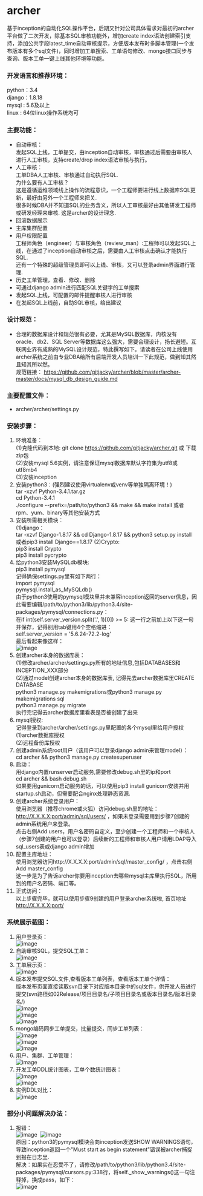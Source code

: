 # archer
基于inception的自动化SQL操作平台，后期又针对公司具体需求对最初的archer平台做了二次开发，除基本SQL审核功能外，增加create index语法创建索引支持，添加公共字段latest_time自动审核提示，方便版本发布时多脚本管理(一个发布版本有多个sql文件)，同时增加工单搜索、工单语句修改、mongo接口同步与查询、版本工单一键上线其他环境等功能。

### 开发语言和推荐环境：
python：3.4<br/>
django：1.8.18<br/>
mysql : 5.6及以上<br/>
linux : 64位linux操作系统均可

### 主要功能：
* 自动审核：<br/>
  发起SQL上线，工单提交，由inception自动审核，审核通过后需要由审核人进行人工审核，支持create/drop index语法审核与执行。
* 人工审核：<br/>
  工单DBA人工审核、审核通过自动执行SQL.<br/>
  为什么要有人工审核？<br/>
  这是遵循运维领域线上操作的流程意识，一个工程师要进行线上数据库SQL更新，最好由另外一个工程师来把关.<br/>
  很多时候DBA并不知道SQL的业务含义，所以人工审核最好由其他研发工程师或研发经理来审核. 这是archer的设计理念.
* 回滚数据展示
* 主库集群配置
* 用户权限配置<br/>
  工程师角色（engineer）与审核角色（review_man）:工程师可以发起SQL上线，在通过了inception自动审核之后，需要由人工审核点击确认才能执行SQL.<br/>
  还有一个特殊的超级管理员即可以上线、审核，又可以登录admin界面进行管理.
* 历史工单管理，查看、修改、删除
* 可通过django admin进行匹配SQL关键字的工单搜索
* 发起SQL上线，可配置的邮件提醒审核人进行审核
* 在发起SQL上线前，自助SQL审核，给出建议

### 设计规范：
* 合理的数据库设计和规范很有必要，尤其是MySQL数据库，内核没有oracle、db2、SQL Server等数据库这么强大，需要合理设计，扬长避短。互联网业界有成熟的MySQL设计规范，特此撰写如下。请读者在公司上线使用archer系统之前由专业DBA给所有后端开发人员培训一下此规范，做到知其然且知其所以然。<br/>
规范链接：  https://github.com/gitjacky/archer/blob/master/archer-master/docs/mysql_db_design_guide.md

### 主要配置文件：
* archer/archer/settings.py<br/>

### 安装步骤：
1. 环境准备：<br/>
(1)克隆代码到本地: git clone https://github.com/gitjacky/archer.git  或  下载zip包<br/>
(2)安装mysql 5.6实例，请注意保证mysql数据库默认字符集为utf8或utf8mb4<br/>
(3)安装inception<br/>
2. 安装python3：(强烈建议使用virtualenv或venv等单独隔离环境！)<br/>
tar -xzvf Python-3.4.1.tar.gz <br/>
cd Python-3.4.1 <br/>
./configure --prefix=/path/to/python3 && make && make install
或者rpm、yum、binary等其他安装方式
3. 安装所需相关模块：<br/>
(1)django：<br/>
tar -xzvf Django-1.8.17 && cd Django-1.8.17 && python3 setup.py install<br/>
或者pip3 install Django==1.8.17
(2)Crypto:<br/>
pip3 install Crypto<br/>
pip3 install pycrypto
4. 给python3安装MySQLdb模块:<br/>
pip3 install pymysql<br/>
记得确保settings.py里有如下两行：<br/>
import pymysql<br/>
pymysql.install_as_MySQLdb()<br/>
由于python3使用的pymysql模块里并未兼容inception返回的server信息，因此需要编辑/path/to/python3/lib/python3.4/site-packages/pymysql/connections.py：<br/>
在if int(self.server_version.split('.', 1)[0]) >= 5: 这一行之前加上以下这一句并保存，记得别用tab键用4个空格缩进：<br/>
self.server_version = '5.6.24-72.2-log'<br/>
最后看起来像这样：<br/>
![image](https://github.com/gitjacky/archer/blob/master/archer-master/screenshots/pymysql.png)<br/>
5. 创建archer本身的数据库表：<br/>
(1)修改archer/archer/settings.py所有的地址信息,包括DATABASES和INCEPTION_XXX部分<br/>
(2)通过model创建archer本身的数据库表, 记得先去archer数据库里CREATE DATABASE<br/>
python3 manage.py makemigrations或python3 manage.py makemigrations sql<br/>
python3 manage.py migrate<br/>
执行完记得去archer数据库里看表是否被创建了出来<br/>
6. mysql授权:<br/>
记得登录到archer/archer/settings.py里配置的各个mysql里给用户授权<br/>
(1)archer数据库授权<br/>
(2)远程备份库授权<br/>
7. 创建admin系统root用户（该用户可以登录django admin来管理model）：<br/>
cd archer && python3 manage.py createsuperuser<br/>
8. 启动：<br/>
用django内置runserver启动服务,需要修改debug.sh里的ip和port<br/>
cd archer && bash debug.sh<br/>
如果要用gunicorn启动服务的话，可以使用pip3 install gunicorn安装并用startup.sh启动，但需要配合nginx处理静态资源.
9. 创建archer系统登录用户：<br/>
使用浏览器（推荐chrome或火狐）访问debug.sh里的地址：http://X.X.X.X:port/admin/sql/users/ ，如果未登录需要用到步骤7创建的admin系统用户来登录。<br/>
点击右侧Add users，用户名密码自定义，至少创建一个工程师和一个审核人（步骤7创建的用户也可以登录）后续新的工程师和审核人用户请用LDAP导入sql_users表或django admin增加<br/>
10. 配置主库地址：<br/>
使用浏览器访问http://X.X.X.X:port/admin/sql/master_config/ ，点击右侧Add master_config<br/>
这一步是为了告诉archer你要用inception去哪些mysql主库里执行SQL，所用到的用户名密码、端口等。<br/>
11. 正式访问：<br/>
以上步骤完毕，就可以使用步骤9创建的用户登录archer系统啦, 首页地址 http://X.X.X.X:port/<br/>

### 系统展示截图：
1. 用户登录页：<br/>
![image](https://github.com/gitjacky/archer/blob/master/archer-master/screenshots/login.png)<br/>
2. 自助审核SQL，提交SQL工单：<br/>
![image](https://github.com/gitjacky/archer/blob/master/archer-master/screenshots/submitsql.png)<br/>
3. 工单展示页：<br/>
![image](https://github.com/gitjacky/archer/blob/master/archer-master/screenshots/allworkflow.png)<br/>
4. 版本发布提交SQL文件,查看版本工单列表，查看版本工单个详情：<br/>
版本发布页面直接读取svn目录下对应版本目录中的sql文件，供开发人员进行提交(svn路径如02Release/项目目录名/子项目目录名或版本目录名/版本目录名/)<br/>
![image](https://github.com/gitjacky/archer/blob/master/archer-master/screenshots/versioncommit.png)<br/>
![image](https://github.com/gitjacky/archer/blob/master/archer-master/screenshots/versionlist.png)<br/>
![image](https://github.com/gitjacky/archer/blob/master/archer-master/screenshots/versiondetail.png)<br/>
5. mongo编码同步工单提交，批量提交，同步工单列表：<br/>
![image](https://github.com/gitjacky/archer/blob/master/archer-master/screenshots/mongocommit.png)<br/>
![image](https://github.com/gitjacky/archer/blob/master/archer-master/screenshots/groupsync.png)<br/>
![image](https://github.com/gitjacky/archer/blob/master/archer-master/screenshots/mongolist.png)<br/>
6. 用户、集群、工单管理：<br/>
![image](https://github.com/gitjacky/archer/blob/master/archer-master/screenshots/adminsqluser.png)<br/>
7. 开发工单DDL统计图表，工单个数统计图表：<br/>
![image](https://github.com/gitjacky/archer/blob/master/archer-master/screenshots/ddlcount.png)<br/>
![image](https://github.com/gitjacky/archer/blob/master/archer-master/screenshots/charts.png)<br/>
8. 实例DDL对比：<br/>
![image](https://github.com/gitjacky/archer/blob/master/archer-master/screenshots/instancediff.png)<br/>

### 部分小问题解决办法：
1. 报错：<br/>
![image](https://github.com/gitjacky/archer/blob/master/archer-master/screenshots/bugs/bug1.png)&nbsp;
![image](https://github.com/gitjacky/archer/blob/master/archer-master/screenshots/bugs/bug2.png)<br/>
原因：python3的pymysql模块会向inception发送SHOW WARNINGS语句，导致inception返回一个"Must start as begin statement"错误被archer捕捉到报在日志里.<br/>
解决：如果实在忍受不了，请修改/path/to/python3/lib/python3.4/site-packages/pymysql/cursors.py:338行，将self._show_warnings()这一句注释掉，换成pass，如下：<br/>
![image](https://github.com/gitjacky/archer/blob/master/archer-master/screenshots/bugs/bug3.png)
